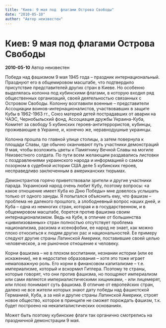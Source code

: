 ```yaml
---
title: "Киев: 9 мая под  флагами Острова Свободы"
date: "2010-05-10"
author: "Автор неизвестен"
---
```


# Киев: 9 мая под  флагами Острова Свободы

**2010-05-10** Автор неизвестен

Победа над фашизмом 9 мая 1945 года – праздник интернациональный. Празднуют его в общемировом масштабе, что подтвердило присутствие представителей других стран в Киеве. Но особенно выделялась колонна под кубинскими флагами, в которую входил ряд общественных организаций, своей деятельностью связанных с Островом Свободы. Колонну возглавили военные – представители Ассоциации воинов-интернационалистов, участвовавших в защите Кубы в 1962-1963 гг., Союз матерей детей пострадавших от аварии на ЧАЭС, Чернобыльский фонд, Ассоциация дружбы Украина-Куба, Комитет за свободу 5 кубинских героев-антитеррористов, кубинцы, проживающие в Украине, и, конечно же, неравнодушные украинцы.

Колонна прошла по главной улице столицы, а затем повернула к площади Славы, где обычно оканчивают путь участники демонстраций 9 мая, чтобы возложить цветы к Памятнику Вечной Славы на могиле Неизвестного солдата. По пути всем желающим раздавались листовки с поздравлениями украинского народа и информацией о самом позорном в судебной истории США деле 5 кубинских героев, несправедливо заключенным в американских тюрьмах.

Демонстрантов горячо приветствовали зрители и другие участники парада. Украинский народ очень любит Кубу, поэтому вопросы: «а какое отношение имеет Куба ко Дню Победы» мне довелось услышать только от одного зануды. Я попытался объяснить ему, что фашизм – проблема не далекого прошлого, а злободневный вопрос наших дней, и Куба – одна из немногих стран, которая и в государственном, и в общемировом масштабе, борется против фашизма своим интернационализмом. Ведь на Кубе, в отличие от большинства «цивилизованных» стран полностью отсутствует проблема национализма, расизма и ксенофобии, ее народ не знает, как можно плохо относиться к людям других рас и национальностей. Ее примеру следуют другие страны Латинской Америки, поставившие своей целью человеческое, а не рыночное отношение к человеку.

Корни фашизма – не в плохом воспитании, незнании истории (или ее искажении), не в недостатке образования – хотя это тоже играет немаловажную роль. Его корни в финансовом капитализме – т.е. империализме, который и вскормил Гитлера. Поэтому те страны, которые говорят, что они против фашизма, но поощряют империализм или сами являются империалистическими хищниками, - или лицемерят, или плохо понимают суть фашизма. В отличие от европейских стран, далеко не все жители которых знают дату победы над фашистской Германией, Куба, а за ней и другие страны Латинской Америки, строят новое общество, которое в принципе не сможет порождать фашизм, т.к. будет построено на некапиталистических основаниях.

Может быть поэтому кубинские флаги так органично смотрелись на праздничной демонстрации 9 мая.